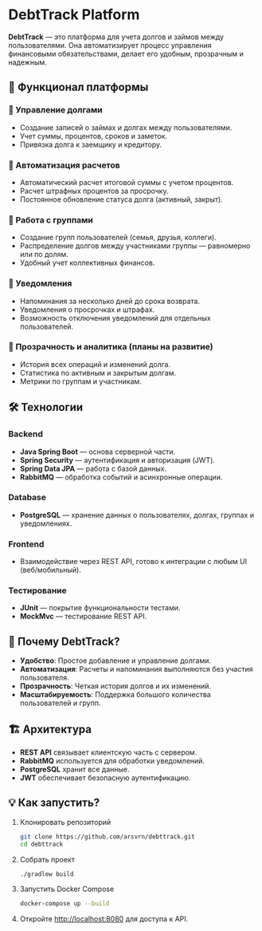# DebtTrack Platform

**DebtTrack** — это платформа для учета долгов и займов между пользователями. Она автоматизирует процесс управления финансовыми обязательствами, делает его удобным, прозрачным и надежным.

## 🚀 Функционал платформы

### 🔹 Управление долгами
- Создание записей о займах и долгах между пользователями.
- Учет суммы, процентов, сроков и заметок.
- Привязка долга к заемщику и кредитору.

### 🔹 Автоматизация расчетов
- Автоматический расчет итоговой суммы с учетом процентов.
- Расчет штрафных процентов за просрочку.
- Постоянное обновление статуса долга (активный, закрыт).

### 🔹 Работа с группами
- Создание групп пользователей (семья, друзья, коллеги).
- Распределение долгов между участниками группы — равномерно или по долям.
- Удобный учет коллективных финансов.

### 🔹 Уведомления
- Напоминания за несколько дней до срока возврата.
- Уведомления о просрочках и штрафах.
- Возможность отключения уведомлений для отдельных пользователей.

### 🔹 Прозрачность и аналитика (планы на развитие)
- История всех операций и изменений долга.
- Статистика по активным и закрытым долгам.
- Метрики по группам и участникам.

## 🛠️ Технологии

### Backend
- **Java Spring Boot** — основа серверной части.
- **Spring Security** — аутентификация и авторизация (JWT).
- **Spring Data JPA** — работа с базой данных.
- **RabbitMQ** — обработка событий и асинхронные операции.

### Database
- **PostgreSQL** — хранение данных о пользователях, долгах, группах и уведомлениях.

### Frontend
- Взаимодействие через REST API, готово к интеграции с любым UI (веб/мобильный).

### Тестирование
- **JUnit** — покрытие функциональности тестами.
- **MockMvc** — тестирование REST API.

## 🌟 Почему DebtTrack?
- **Удобство**: Простое добавление и управление долгами.
- **Автоматизация**: Расчеты и напоминания выполняются без участия пользователя.
- **Прозрачность**: Четкая история долгов и их изменений.
- **Масштабируемость**: Поддержка большого количества пользователей и групп.

## 🏗️ Архитектура
- **REST API** связывает клиентскую часть с сервером.
- **RabbitMQ** используется для обработки уведомлений.
- **PostgreSQL** хранит все данные.
- **JWT** обеспечивает безопасную аутентификацию.

## 💡 Как запустить?

1. Клонировать репозиторий

    ```bash
    git clone https://github.com/arsvrn/debttrack.git
    cd debttrack
    ```

2. Собрать проект

    ```bash
    ./gradlew build
    ```
   
3. Запустить Docker Compose
    ```bash
    docker-compose up --build
    ```

4. Откройте [http://localhost:8080](http://localhost:8080) для доступа к API.

